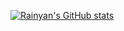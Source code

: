 [![Rainyan's GitHub stats](https://github-readme-stats.vercel.app/api?username=Rainyan&show_icons=true&count_private=true&theme=tokyonight)](https://github.com/Rainyan)
